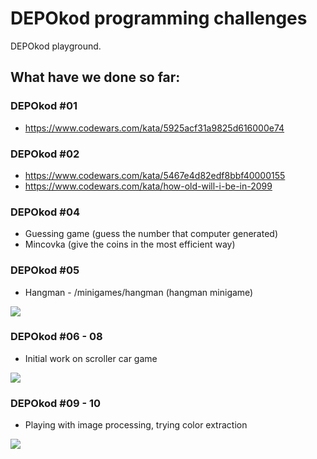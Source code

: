 # DEPOkod programming challenges

DEPOkod playground.

## What have we done so far:

### DEPOkod #01
- https://www.codewars.com/kata/5925acf31a9825d616000e74

### DEPOkod #02
- https://www.codewars.com/kata/5467e4d82edf8bbf40000155
- https://www.codewars.com/kata/how-old-will-i-be-in-2099

### DEPOkod #04
- Guessing game (guess the number that computer generated)
- Mincovka (give the coins in the most efficient way)

### DEPOkod #05
- Hangman - /minigames/hangman (hangman minigame)

![](http://res.cloudinary.com/m1n0/image/upload/v1500902497/hangman_fjzpxm.gif)

### DEPOkod #06 - 08
- Initial work on scroller car game

![](http://res.cloudinary.com/m1n0/image/upload/c_scale,w_418/v1504028657/car_hno2p7.gif)

### DEPOkod #09 - 10
- Playing with image processing, trying color extraction

![](http://res.cloudinary.com/m1n0/image/upload/v1511211442/opencv_1_z7vclq.gif)
